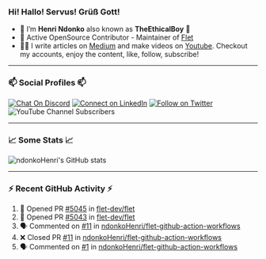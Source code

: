 ### Hi! Hallo! Servus! Grüß Gott!

- 🙂  I’m **Henri Ndonko** also known as **TheEthicalBoy** 👾
- 🚀  Active OpenSource Contributor - Maintainer of [Flet](https://github.com/flet-dev/flet) 
- 👨‍🏫  I write articles on [Medium](https://ndonkohenri.medium.com/) and make videos on [Youtube](https://youtube.com/@ndonkoHenri). Checkout my accounts, enjoy the content, like, follow, subscribe!

---

### 📫 Social Profiles 📫

[![Chat On Discord](https://img.shields.io/badge/--discord?label=Username=the_ethical_boy&logo=Discord&style=social)](https://github.com/ndonkoHenri) 
[![Connect on LinkedIn](https://img.shields.io/badge/--linkedin?label=LinkedIn&logo=LinkedIn&style=social)](https://www.linkedin.com/in/ndonkohenri) 
[![Follow on Twitter](https://img.shields.io/badge/--twitter?label=Twitter&logo=Twitter&style=social)](https://twitter.com/ndonkoHenri)
![YouTube Channel Subscribers](https://img.shields.io/youtube/channel/subscribers/UC2j9sVx0O7M8CebjMtyCuNQ?style=social&label=Youtube&link=https%3A%2F%2Fyoutube.com%2F%40ndonkoHenri)

---

### 📈 Some Stats 📈

<!-- <a href="https://github.com/ndonkoHenri">
<img src="https://github.com/ndonkoHenri/github-stats/blob/master/generated/overview.svg#gh-dark-mode-only" />
<img src="https://github.com/ndonkoHenri/github-stats/blob/master/generated/languages.svg#gh-dark-mode-only" />
<img src="https://github.com/ndonkoHenri/github-stats/blob/master/generated/overview.svg#gh-light-mode-only" />
<img src="https://github.com/ndonkoHenri/github-stats/blob/master/generated/languages.svg#gh-light-mode-only" />
</a> -->

<!-- ![ndonkoHenri's GitHub stats](https://github-readme-stats.vercel.app/api?username=ndonkoHenri&show_icons=true) -->

![ndonkoHenri's GitHub stats](https://github-readme-stats.vercel.app/api?username=ndonkoHenri&theme=tokyonight&show_icons=true&title_color=fff&text_color=fff)

<!-- [![Top Langs](https://github-readme-stats.vercel.app/api/top-langs/?username=ndonkoHenri)](https://github.com/ndonkoHenri/github-readme-stats) -->

---

### :zap: Recent GitHub Activity :zap:

<!--START_SECTION:activity-->
1. 💪 Opened PR [#5045](https://github.com/flet-dev/flet/pull/5045) in [flet-dev/flet](https://github.com/flet-dev/flet)
2. 💪 Opened PR [#5043](https://github.com/flet-dev/flet/pull/5043) in [flet-dev/flet](https://github.com/flet-dev/flet)
3. 🗣 Commented on [#11](https://github.com/ndonkoHenri/flet-github-action-workflows/pull/11#issuecomment-2705181649) in [ndonkoHenri/flet-github-action-workflows](https://github.com/ndonkoHenri/flet-github-action-workflows)
4. ❌ Closed PR [#11](https://github.com/ndonkoHenri/flet-github-action-workflows/pull/11) in [ndonkoHenri/flet-github-action-workflows](https://github.com/ndonkoHenri/flet-github-action-workflows)
5. 🗣 Commented on [#1](https://github.com/ndonkoHenri/flet-github-action-workflows/issues/1#issuecomment-2705180357) in [ndonkoHenri/flet-github-action-workflows](https://github.com/ndonkoHenri/flet-github-action-workflows)
<!--END_SECTION:activity-->
